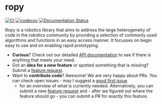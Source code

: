 # ropy

[![CI](https://github.com/FirefoxMetzger/ropy/actions/workflows/ci.yml/badge.svg)](https://github.com/FirefoxMetzger/ropy/actions/workflows/ci.yml)
[![codecov](https://codecov.io/gh/FirefoxMetzger/ropy/branch/main/graph/badge.svg?token=VNND9WET47)](https://codecov.io/gh/FirefoxMetzger/ropy)
[![Documentation Status](https://readthedocs.org/projects/robotics-python/badge/?version=latest)](https://robotics-python.readthedocs.io/en/latest/?badge=latest)

Ropy is a robotics library that aims to address the large heterogeneity of code
in the robotics community by providing a selection of commonly used algorithms
and functions in an easy access manner. It focusses on begin easy to use and on
enabling rapid prototyping.

- **Curious**? Check out our detailed [API
  documentation](https://robotics-python.readthedocs.io/en/latest/api_reference.html)
  to see if there is anything that meets your need. 
- Got an **idea for a new feature** or spotted something that is missing? Submit
  a [feature request](https://github.com/FirefoxMetzger/ropy/issues).
- Want to **contribute code**? Awesome! We are very happy about PRs. You can
  check open issues - may I suggest a [good first
  issue](https://github.com/FirefoxMetzger/ropy/issues?q=is%3Aissue+is%3Aopen+label%3A%22good+first+issue%22)
  - for an overview of what is currently needed. Alternatively, you can submit a
  new [feature request](https://github.com/FirefoxMetzger/ropy/issues) and -
  after we figured out where the feature should go - you can submit a PR for
  exactly this feature.
